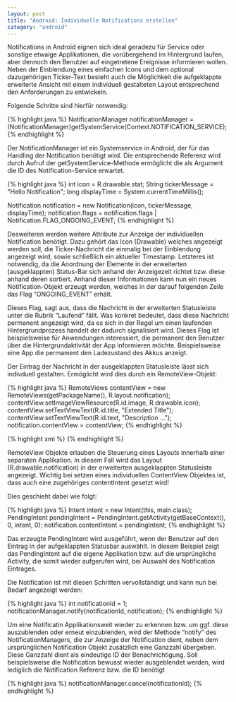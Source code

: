 ```yaml
---
layout: post
title: "Android: Individuelle Notifications erstellen"
category: "android"
---
```





Notifications in Android eignen sich ideal geradezu für Service oder sonstige etwaige Applikationen, die vorübergehend im Hintergrund laufen, aber dennoch den Benutzer auf eingetretene Ereignisse informieren wollen. Neben der Einblendung eines einfachen Icons und dem optional dazugehörigen Ticker-Text besteht auch die Möglichkeit die aufgeklappte erweiterte Ansicht mit einem individuell gestalteten Layout entsprechend den Anforderungen zu entwickeln.

Folgende Schritte sind hierfür notwendig:

{% highlight java %}
NotificationManager notificationManager = (NotificationManager)getSystemService(Context.NOTIFICATION_SERVICE);
{% endhighlight %}

Der NotificationManager ist ein Systemservice in Android, der für das Handling der Notification benötigt wird.
Die entsprechende Referenz wird durch Aufruf der getSystemService-Methode ermöglicht die als Argument die ID des Notification-Service erwartet.

{% highlight java %}
int icon = R.drawable.stat;
String tickerMessage = "Hello Notification";
long displayTime = System.currentTimeMillis();
 
Notification notification = new Notification(icon, tickerMessage, displayTime);
notification.flags = notification.flags | Notification.FLAG_ONGOING_EVENT;
{% endhighlight %}

Desweiteren werden weitere Attribute zur Anzeige der individuellen Notification benötigt.
Dazu gehört das Icon (Drawable) welches angezeigt werden soll, die Ticker-Nachricht die einmalig bei der Einblendung angezeigt wird, sowie schließlich ein aktueller Timestamp.
Letzteres ist notwendig, da die Anordnung der Elemente in der erweiterten (ausgeklappten) Status-Bar sich anhand der Anzeigezeit richtet bzw. diese anhand deren sortiert.
Anhand dieser Informationen kann nun ein neues Notification-Objekt erzeugt werden, welches in der darauf folgenden Zeile das Flag “ONGOING_EVENT” erhält.

Dieses Flag, sagt aus, dass die Nachricht in der erweiterten Statusleiste unter die Rubrik “Laufend” fällt. Was konkret bedeutet, dass diese Nachricht permanent angezeigt wird, da es sich in der Regel um einen laufenden Hintergrundprozess handelt der dadurch signalisiert wird.
Dieses Flag ist beispielsweise für Anwendungen interessiert, die permanent den Benutzer über die Hintergrundaktivität der App informieren möchte. Beispielsweise eine App die permament den Ladezustand des Akkus anzeigt.

Der Eintrag der Nachricht in der ausgeklappten Statusleiste lässt sich indivduell gestalten.
Ermöglicht wird dies durch ein RemoteView-Objekt:

{% highlight java %}
RemoteViews contentView = new RemoteViews(getPackageName(), R.layout.notification);
 contentView.setImageViewResource(R.id.image, R.drawable.icon);
 contentView.setTextViewText(R.id.title, "Extended Title");
 contentView.setTextViewText(R.id.text, "Description ...");
 notification.contentView = contentView;
{% endhighlight %}

{% highlight xml %}
<RelativeLayout xmlns:android="http://schemas.android.com/apk/res/android"
   android:id="@+id/layout"
   android:layout_width="fill_parent"
   android:layout_height="fill_parent"
   android:padding="10dp" >
    <ImageView android:id="@+id/image"
       android:layout_width="wrap_content"
       android:layout_height="fill_parent"
       android:layout_alignParentLeft="true"
       android:layout_marginRight="10dp" />
    <TextView android:id="@+id/title"
       android:layout_width="wrap_content"
       android:layout_height="wrap_content"
       android:layout_toRightOf="@id/image"/>
    <TextView android:id="@+id/text"
       android:layout_width="wrap_content"
       android:layout_height="wrap_content"
       android:layout_toRightOf="@id/image"
       android:layout_below="@id/title" />
</RelativeLayout>
{% endhighlight %}

RemoteView Objekte erlauben die Steuerung eines Layouts innerhalb einer separaten Applikation.
In diesem Fall wird das Layout (R.drawable.notification) in der erweiterten ausgeklappten Statusleiste angezeigt.
Wichtig bei setzen eines individuellen ContentView Objektes ist, dass auch eine zugehöriges contentIntent gesetzt wird!

Dies geschieht dabei wie folgt:

{% highlight java %}
Intent intent = new Intent(this, main.class);
PendingIntent pendingIntent = PendingIntent.getActivity(getBaseContext(), 0, intent, 0);
notification.contentIntent = pendingIntent;
{% endhighlight %}

Das erzeugte PendingIntent wird ausgeführt, wenn der Benutzer auf den Eintrag in der aufgeklappten Statusbar auswählt.
In diesem Beispiel zeigt das PendingIntent auf die eigene Applikation bzw. auf die ursprüngliche Activity, die somit wieder aufgerufen wird, bei Auswahl des Notification Eintrages.

Die Notification ist mit diesen Schritten vervollständigt und kann nun bei Bedarf angezeigt werden:

{% highlight java %}
int notificationId = 1;
notificationManager.notify(notificationId, notification);
{% endhighlight %}

Um eine Notificatin Applikationsweit wieder zu erkennen bzw. um ggf. diese auszublenden oder erneut einzublenden, wird der Methode “notify” des NotificationManagers, die zur Anzeige der Notification dient, neben dem ursprünglichen Notification Objekt zusätzlich eine Ganzzahl übergeben.
Diese Ganzzahl dient als eindeutige ID der Benachrichtigung.
Soll beispielsweise die Notification bewusst wieder ausgeblendet werden, wird lediglich die Notification Referenz bzw. die ID benötigt

{% highlight java %}
notificationManager.cancel(notificationId);
{% endhighlight %}